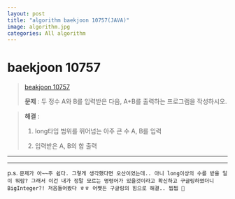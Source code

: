 ```yaml
---  
layout: post  
title: "algorithm baekjoon 10757(JAVA)"  
image: algorithm.jpg  
categories: All algorithm  
---  
```


# baekjoon 10757  

> [beakjoon 10757](https://www.acmicpc.net/problem/10757)  
>   
> **문제** : 두 정수 A와 B를 입력받은 다음, A+B를 출력하는 프로그램을 작성하시오.

> **해결** :  
> 1. long타입 범위를 뛰어넘는 아주 큰 수 A, B를 입력  
> 
> 2. 입력받은 A, B의 합 출력  


---  

<script src="https://gist.github.com/nnlog/f93cd565736717c9af459207e3bfb511.js"></script>  

---   

p.s. `문제가 아~~주 쉽다. 그렇게 생각했다면 오산이였는데.. 아니 long이상의 수를 받을 일이 뭐람? 그래서 이건 내가 정말 모르는 명령어가 있을것이라고 확신하고 구글링하였더니 BigInteger?! 처음들어봤다 ㅎㅎ 어쨋든 구글링의 힘으로 해결.. 찝찝 🤢`